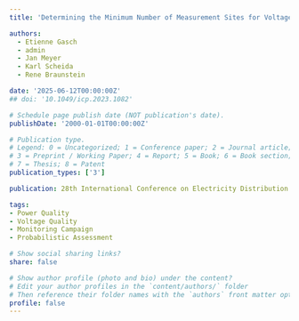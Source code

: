 ```yaml
---
title: 'Determining the Minimum Number of Measurement Sites for Voltage Quality Evaluation in Medium Voltage Networks'

authors:
  - Etienne Gasch
  - admin
  - Jan Meyer
  - Karl Scheida
  - Rene Braunstein

date: '2025-06-12T00:00:00Z'
## doi: '10.1049/icp.2023.1082'

# Schedule page publish date (NOT publication's date).
publishDate: '2000-01-01T00:00:00Z'

# Publication type.
# Legend: 0 = Uncategorized; 1 = Conference paper; 2 = Journal article;
# 3 = Preprint / Working Paper; 4 = Report; 5 = Book; 6 = Book section;
# 7 = Thesis; 8 = Patent
publication_types: ['3']

publication: 28th International Conference on Electricity Distribution (CIRED 2025)

tags:
- Power Quality
- Voltage Quality
- Monitoring Campaign
- Probabilistic Assessment

# Show social sharing links?
share: false

# Show author profile (photo and bio) under the content?
# Edit your author profiles in the `content/authors/` folder
# Then reference their folder names with the `authors` front matter option above
profile: false
---
```


